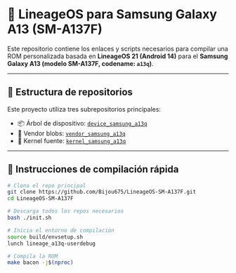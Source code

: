 # 📱 LineageOS para Samsung Galaxy A13 (SM-A137F)

Este repositorio contiene los enlaces y scripts necesarios para compilar una ROM personalizada basada en **LineageOS 21 (Android 14)** para el **Samsung Galaxy A13 (modelo SM-A137F, codename: `a13q`)**.

---

## 📂 Estructura de repositorios

Este proyecto utiliza tres subrepositorios principales:

- 📦 Árbol de dispositivo: [`device_samsung_a13q`](https://github.com/Bijou675/device_samsung_a13q)
- 🧩 Vendor blobs: [`vendor_samsung_a13q`](https://github.com/Bijou675/vendor_samsung_a13q)
- 🧠 Kernel fuente: [`kernel_samsung_a13q`](https://github.com/Bijou675/kernel_samsung_a13q)

---

## 🚀 Instrucciones de compilación rápida

```bash
# Clona el repo principal
git clone https://github.com/Bijou675/LineageOS-SM-A137F.git
cd LineageOS-SM-A137F

# Descarga todos los repos necesarios
bash ./init.sh

# Inicia el entorno de compilación
source build/envsetup.sh
lunch lineage_a13q-userdebug

# Compila la ROM
make bacon -j$(nproc)

